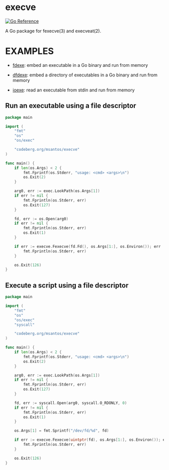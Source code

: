 # execve

[![Go Reference](https://pkg.go.dev/badge/codeberg.org/msantos/execve.svg)](https://pkg.go.dev/codeberg.org/msantos/execve)

A Go package for fexecve(3) and execveat(2).

# EXAMPLES

* [fdexe](examples/fdexe/main.go): embed an executable in a Go binary
  and run from memory

* [dfdexe](examples/dfdexe/main.go): embed a directory of executables
  in a Go binary and run from memory

* [ioexe](examples/iodexe/main.go): read an executable from stdin and
  run from memory

## Run an executable using a file descriptor

```go
package main

import (
	"fmt"
	"os"
	"os/exec"

	"codeberg.org/msantos/execve"
)

func main() {
	if len(os.Args) < 2 {
		fmt.Fprintf(os.Stderr, "usage: <cmd> <args>\n")
		os.Exit(2)
	}

	arg0, err := exec.LookPath(os.Args[1])
	if err != nil {
		fmt.Fprintln(os.Stderr, err)
		os.Exit(127)
	}

	fd, err := os.Open(arg0)
	if err != nil {
		fmt.Fprintln(os.Stderr, err)
		os.Exit(1)
	}

	if err := execve.Fexecve(fd.Fd(), os.Args[1:], os.Environ()); err != nil {
		fmt.Fprintln(os.Stderr, err)
	}

	os.Exit(126)
}
```

## Execute a script using a file descriptor

```go
package main

import (
	"fmt"
	"os"
	"os/exec"
	"syscall"

	"codeberg.org/msantos/execve"
)

func main() {
	if len(os.Args) < 2 {
		fmt.Fprintf(os.Stderr, "usage: <cmd> <args>\n")
		os.Exit(2)
	}

	arg0, err := exec.LookPath(os.Args[1])
	if err != nil {
		fmt.Fprintln(os.Stderr, err)
		os.Exit(127)
	}

	fd, err := syscall.Open(arg0, syscall.O_RDONLY, 0)
	if err != nil {
		fmt.Fprintln(os.Stderr, err)
		os.Exit(1)
	}

	os.Args[1] = fmt.Sprintf("/dev/fd/%d", fd)

	if err := execve.Fexecve(uintptr(fd), os.Args[1:], os.Environ()); err != nil {
		fmt.Fprintln(os.Stderr, err)
	}

	os.Exit(126)
}
```
